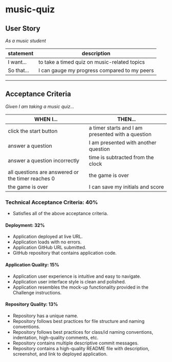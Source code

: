 # music-quiz

## User Story

_As a music student_

| statement  | description                                  |
| ---------- | -------------------------------------------- |
| I want...  | to take a timed quiz on music-related topics |
| So that... | I can gauge my progress compared to my peers |

---

## Acceptance Criteria

_Given I am taking a music quiz..._

| WHEN I...                                         | THEN...                                           |
| ------------------------------------------------- | ------------------------------------------------- |
| click the start button                            | a timer starts and I am presented with a question |
| answer a question                                 | I am presented with another question              |
| answer a question incorrectly                     | time is subtracted from the clock                 |
| all questions are answered or the timer reaches 0 | the game is over                                  |
| the game is over                                  | I can save my initials and score                  |

### Technical Acceptance Criteria: 40%

-   Satisfies all of the above acceptance criteria.

#### Deployment: 32%

-   Application deployed at live URL.
-   Application loads with no errors.
-   Application GitHub URL submitted.
-   GitHub repository that contains application code.

#### Application Quality: 15%

-   Application user experience is intuitive and easy to navigate.
-   Application user interface style is clean and polished.
-   Application resembles the mock-up functionality provided in the Challenge instructions.

#### Repository Quality: 13%

-   Repository has a unique name.
-   Repository follows best practices for file structure and naming conventions.
-   Repository follows best practices for class/id naming conventions, indentation, high-quality comments, etc.
-   Repository contains multiple descriptive commit messages.
-   Repository contains a high-quality README file with description, screenshot, and link to deployed application.
